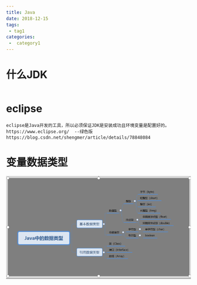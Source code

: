 ```yaml
---
title: Java
date: 2018-12-15
tags:
 - tag1
categories:
 -  category1
---
```

# 什么JDK
```
```
# eclipse
```
eclipse是Java开发的工具，所以必须保证JDK是安装成功且环境变量是配置好的。
https://www.eclipse.org/  --绿色版
https://blog.csdn.net/shengmer/article/details/78848084  
```
# 变量数据类型
<img src='./ww.png'></img>
